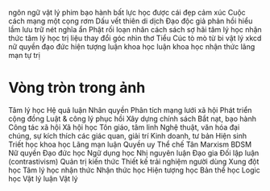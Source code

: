 ngôn ngữ
vật lý
phim
bạo hành
bất lực học được
cái đẹp
cảm xúc
Cuộc cách mạng một cọng rơm
Dấu vết thiên di
dịch
Đạo
độc giả phản hồi
hiểu lầm
lưu trữ
nét nghĩa ẩn
Phật
rối loạn nhân cách
sách
sợ hãi
tâm lý học nhận thức
tâm lý học trị liệu
thay đổi góc nhìn
thơ
Tiểu Cúc
tò mò
từ bi
vật lý
xkcd
nữ quyền
đạo đức
hiện tượng luận
khoa học luận
khoa học nhận thức
lãng mạn
tự trị

# Vòng tròn trong ảnh
Tâm lý học
Hệ quả luận
Nhân quyền
Phân tích mạng lưới xã hội
Phát triển cộng đồng
Luật & công lý phục hồi
Xây dựng chính sách
Bắt nạt, bạo hành
Công tác xã hội
Xã hội học
Tôn giáo, tâm linh
Nghệ thuật, văn hóa đại chúng, sự kích thích các giác quan, giải trí
Kinh doanh, tư bản
Hiện sinh
Triết học khoa học
Lãng mạn luận
Quyền uy
Thể chế
Tân Marxism
BDSM
Nữ quyền
Đạo đức học
Ngữ dụng học
Nhị nguyên luận
Đạo gia
Đối lập luận (contrastivism)
Quản trị kiến thức
Thiết kế trải nghiệm người dùng
Xung đột học
Tâm lý học nhận thức
Nhận thức học
Hiện tượng học
Bản thể học
Logic học
Vật lý luận
Vật lý
